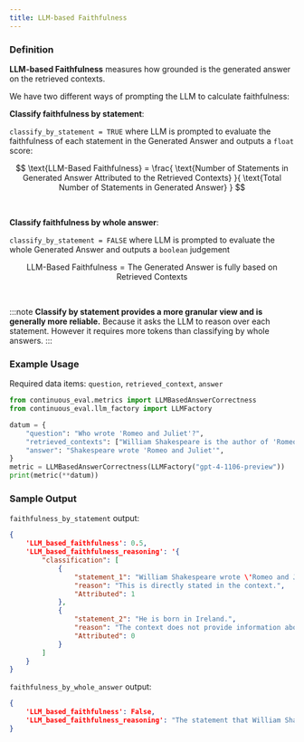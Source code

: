 ```yaml
---
title: LLM-based Faithfulness
---
```


### Definition

**LLM-based Faithfulness** measures how grounded is the generated answer on the retrieved contexts. 

We have two different ways of prompting the LLM to calculate faithfulness:

**Classify faithfulness by statement**:


`classify_by_statement = TRUE` where LLM is prompted to evaluate the faithfulness of each statement in the Generated Answer and outputs a `float` score:

$$
\text{LLM-Based Faithfulness} =
\frac{
  \text{Number of Statements in Generated Answer Attributed to the Retrieved Contexts}
}{
  \text{Total Number of Statements in Generated Answer}
}
$$

<br>


**Classify faithfulness by whole answer**:


`classify_by_statement = FALSE` where LLM is prompted to evaluate the whole Generated Answer and outputs a `boolean` judgement

$$
\text{LLM-Based Faithfulness} =
{
  \text{The Generated Answer is fully based on Retrieved Contexts}
}
$$

<br>

:::note
**Classify by statement provides a more granular view and is generally more reliable.** Because it asks the LLM to reason over each statement. However it requires more tokens than classifying by whole answers.
:::


### Example Usage

Required data items: `question`, `retrieved_context`, `answer`

```python
from continuous_eval.metrics import LLMBasedAnswerCorrectness
from continuous_eval.llm_factory import LLMFactory

datum = {
    "question": "Who wrote 'Romeo and Juliet'?",
    "retrieved_contexts": ["William Shakespeare is the author of 'Romeo and Juliet'."],
    "answer": "Shakespeare wrote 'Romeo and Juliet'",
}
metric = LLMBasedAnswerCorrectness(LLMFactory("gpt-4-1106-preview"))
print(metric(**datum))
```

### Sample Output


`faithfulness_by_statement` output:
```JSON
{
    'LLM_based_faithfulness': 0.5, 
    'LLM_based_faithfulness_reasoning': '{
        "classification": [
            {
                "statement_1": "William Shakespeare wrote \'Romeo and Juliet\'.",
                "reason": "This is directly stated in the context.",
                "Attributed": 1
            },
            {
                "statement_2": "He is born in Ireland.",
                "reason": "The context does not provide information about his birthplace, and the statement is factually incorrect as William Shakespeare was born in England.",
                "Attributed": 0
            }
        ]
    }
}
```

`faithfulness_by_whole_answer` output:
```JSON
{
    'LLM_based_faithfulness': False, 
    'LLM_based_faithfulness_reasoning': "The statement that William Shakespeare wrote 'Romeo and Juliet' is supported by the context. However, the context does not provide information about his birthplace, and it is a well-known fact that William Shakespeare was born in Stratford-upon-Avon, England, not Ireland."
}
```
